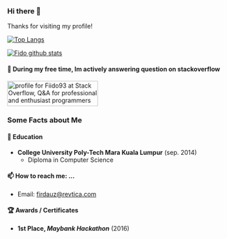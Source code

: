 ### Hi there 👋
Thanks for visiting my profile!

<!-- TODO: Need to Add Social Links after Tech Blogs Deployed -->  
[![Top Langs](https://github-readme-stats-peach-eight.vercel.app/api/top-langs/?username=fido93&layout=compact&langs_count=10&exclude_repo=UWMadison_CS537_Sp20_P01b,UWMadison_CS537_Sp20_P02b,UWMadison_CS537_Sp20_P03a,UWMadison_CS537_Sp20_P03b,UWMadison_CS537_Sp20_ExtraCredit/)](https://github.com/anuraghazra/github-readme-stats)

[![Fido github stats](https://github-readme-stats-peach-eight.vercel.app/api?username=fido93&count_private=true)](https://github.com/anuraghazra/github-readme-stats)

#### 📝 During my free time, Im actively answering question on stackoverflow
<a href="https://stackoverflow.com/users/4360875/fiido93" target="_blank"><img src="https://stackoverflow.com/users/flair/4360875.png?theme=dark" width="208" height="58" alt="profile for Fiido93 at Stack Overflow, Q&amp;A for professional and enthusiast programmers" title="profile for Fiido93 at Stack Overflow, Q&amp;A for professional and enthusiast programmers"></a>

### Some Facts about Me
#### 🏫 Education
 - **College University Poly-Tech Mara Kuala Lumpur** (sep. 2014)
   - Diploma in Computer Science

#### 📫 How to reach me: ...
 - Email: [firdauz@revtica.com](mailto:firdauz@revtica.com)

#### 🏆 Awards / Certificates
 - **1st Place, *Maybank Hackathon*** (2016)


